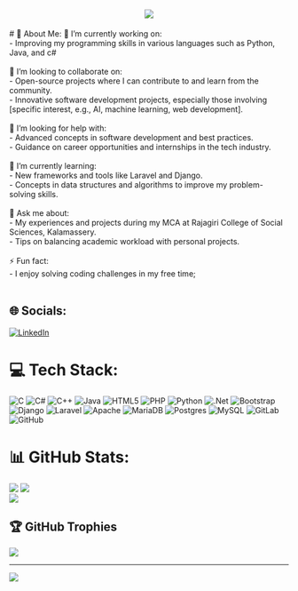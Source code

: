 <h1 align="center">
    <img src="https://readme-typing-svg.herokuapp.com/?font=Righteous&size=35&center=true&vCenter=true&width=500&height=70&duration=4000&lines=Hi+There!+👋;+I'm+Varghese+P+Roy!;" />
</h1>
# 💫 About Me:
🔭 I’m currently working on:<br>- Improving my programming skills in various languages such as Python, Java, and c#<br><br>👯 I’m looking to collaborate on:<br>- Open-source projects where I can contribute to and learn from the community.<br>- Innovative software development projects, especially those involving [specific interest, e.g., AI, machine learning, web development].<br><br>🤝 I’m looking for help with:<br>- Advanced concepts in software development and best practices.<br>- Guidance on career opportunities and internships in the tech industry.<br><br>🌱 I’m currently learning:<br>- New frameworks and tools like Laravel and Django.<br>- Concepts in data structures and algorithms to improve my problem-solving skills.<br><br>💬 Ask me about:<br>- My experiences and projects during my MCA at Rajagiri College of Social Sciences, Kalamassery.<br>- Tips on balancing academic workload with personal projects.<br><br>⚡ Fun fact:<br>- I enjoy solving coding challenges in my free time;<br><br>


## 🌐 Socials:
[![LinkedIn](https://img.shields.io/badge/LinkedIn-%230077B5.svg?logo=linkedin&logoColor=white)](https://www.linkedin.com/in/varghese-p-roy-495194235/) 

# 💻 Tech Stack:
![C](https://img.shields.io/badge/c-%2300599C.svg?style=for-the-badge&logo=c&logoColor=white) ![C#](https://img.shields.io/badge/c%23-%23239120.svg?style=for-the-badge&logo=csharp&logoColor=white) ![C++](https://img.shields.io/badge/c++-%2300599C.svg?style=for-the-badge&logo=c%2B%2B&logoColor=white) ![Java](https://img.shields.io/badge/java-%23ED8B00.svg?style=for-the-badge&logo=openjdk&logoColor=white) ![HTML5](https://img.shields.io/badge/html5-%23E34F26.svg?style=for-the-badge&logo=html5&logoColor=white) ![PHP](https://img.shields.io/badge/php-%23777BB4.svg?style=for-the-badge&logo=php&logoColor=white) ![Python](https://img.shields.io/badge/python-3670A0?style=for-the-badge&logo=python&logoColor=ffdd54) ![.Net](https://img.shields.io/badge/.NET-5C2D91?style=for-the-badge&logo=.net&logoColor=white) ![Bootstrap](https://img.shields.io/badge/bootstrap-%238511FA.svg?style=for-the-badge&logo=bootstrap&logoColor=white) ![Django](https://img.shields.io/badge/django-%23092E20.svg?style=for-the-badge&logo=django&logoColor=white) ![Laravel](https://img.shields.io/badge/laravel-%23FF2D20.svg?style=for-the-badge&logo=laravel&logoColor=white) ![Apache](https://img.shields.io/badge/apache-%23D42029.svg?style=for-the-badge&logo=apache&logoColor=white) ![MariaDB](https://img.shields.io/badge/MariaDB-003545?style=for-the-badge&logo=mariadb&logoColor=white) ![Postgres](https://img.shields.io/badge/postgres-%23316192.svg?style=for-the-badge&logo=postgresql&logoColor=white) ![MySQL](https://img.shields.io/badge/mysql-4479A1.svg?style=for-the-badge&logo=mysql&logoColor=white) ![GitLab](https://img.shields.io/badge/gitlab-%23181717.svg?style=for-the-badge&logo=gitlab&logoColor=white) ![GitHub](https://img.shields.io/badge/github-%23121011.svg?style=for-the-badge&logo=github&logoColor=white)
# 📊 GitHub Stats:
![](https://github-readme-stats.vercel.app/api?username=Varghese254&theme=dark&hide_border=false&include_all_commits=false&count_private=false)
![](https://github-readme-streak-stats.herokuapp.com/?user=Varghese254&theme=dark&hide_border=false)<br/>
![](https://github-readme-stats.vercel.app/api/top-langs/?username=Varghese254&theme=dark&hide_border=false&include_all_commits=false&count_private=false&layout=compact)

## 🏆 GitHub Trophies
![](https://github-profile-trophy.vercel.app/?username=Varghese254&theme=radical&no-frame=false&no-bg=true&margin-w=4)

---
[![](https://visitcount.itsvg.in/api?id=Varghese254&icon=0&color=0)](https://visitcount.itsvg.in)

<!-- Proudly created with GPRM ( https://gprm.itsvg.in ) -->
